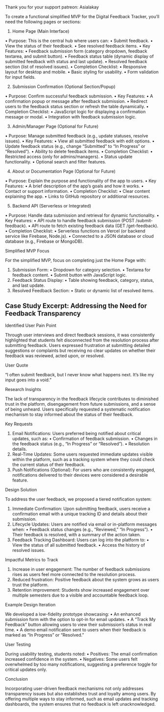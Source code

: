 Thank you for your support
patreon: Asialakay


To create a functional simplified MVP for the Digital Feedback Tracker, you’ll need the following pages or sections:

1. Home Page (Main Interface)

  •	Purpose: This is the central hub where users can:
  •	Submit feedback.
  •	View the status of their feedback.
  •	See resolved feedback items.
  •	Key Features:
  •	Feedback submission form (category dropdown, feedback textarea, and submit button).
  •	Feedback status table (dynamic display of submitted feedback with status and last update).
  •	Resolved feedback section (list of resolved issues).
  •	Completion Checklist:
  •	Responsive layout for desktop and mobile.
  •	Basic styling for usability.
  •	Form validation for input fields.

2. Submission Confirmation (Optional Section/Popup)

  •	Purpose: Confirm successful feedback submission.
  •	Key Features:
  •	A confirmation popup or message after feedback submission.
  •	Redirect users to the feedback status section or refresh the table dynamically.
  •	Completion Checklist:
  •	JavaScript logic for displaying a confirmation message or modal.
  •	Integration with feedback submission logic.

3. Admin/Manager Page (Optional for Future)

  •	Purpose: Manage submitted feedback (e.g., update statuses, resolve issues).
  •	Key Features:
  •	View all submitted feedback with edit options.
  •	Update feedback status (e.g., change “Submitted” to “In Progress” or “Resolved”).
  •	Ability to delete feedback items.
  •	Completion Checklist:
  •	Restricted access (only for admins/managers).
  •	Status update functionality.
  •	Optional search and filter features.

4. About or Documentation Page (Optional for Future)

  •	Purpose: Explain the purpose and functionality of the app to users.
  •	Key Features:
  •	A brief description of the app’s goals and how it works.
  •	Contact or support information.
  •	Completion Checklist:
  •	Clear content explaining the app.
  •	Links to GitHub repository or additional resources.

5. Backend API (Serverless or Integrated)

  •	Purpose: Handle data submission and retrieval for dynamic functionality.
  •	Key Features:
  •	API route to handle feedback submission (POST /submit-feedback).
  •	API route to fetch existing feedback data (GET /get-feedback).
  •	Completion Checklist:
  •	Serverless functions on Vercel (or backend service like Firebase, Node.js).
  •	Connected to a JSON database or cloud database (e.g., Firebase or MongoDB).

Simplified MVP Focus

For the simplified MVP, focus on completing just the Home Page with:
  1.	Submission Form:
  •	Dropdown for category selection.
  •	Textarea for feedback content.
  •	Submit button with JavaScript logic.
  2.	Feedback Status Display:
  •	Table showing feedback, category, status, and last update.
  3.	Resolved Feedback Section:
  •	Static or dynamic list of resolved items.





## Case Study Excerpt: Addressing the Need for Feedback Transparency

Identified User Pain Point

Through user interviews and direct feedback sessions, it was consistently highlighted that students felt disconnected from the resolution process after submitting feedback. Users expressed frustration at submitting detailed suggestions or complaints but receiving no clear updates on whether their feedback was reviewed, acted upon, or resolved.

User Quote

“I often submit feedback, but I never know what happens next. It’s like my input goes into a void.”

Research Insights

The lack of transparency in the feedback lifecycle contributes to diminished trust in the platform, disengagement from future submissions, and a sense of being unheard. Users specifically requested a systematic notification mechanism to stay informed about the status of their feedback.

Key Requests

  1.	Email Notifications:
Users preferred being notified about critical updates, such as:
  •	Confirmation of feedback submission.
  •	Changes in the feedback status (e.g., “In Progress” or “Resolved”).
  •	Resolution details.
  2.	Real-Time Updates:
Some users requested immediate updates visible within the platform, such as a tracking system where they could check the current status of their feedback.
  3.	Push Notifications (Optional):
For users who are consistently engaged, notifications delivered to their devices were considered a desirable feature.

Design Solution

To address the user feedback, we proposed a tiered notification system:
  1.	Immediate Confirmation: Upon submitting feedback, users receive a confirmation email with a unique tracking ID and details about their submission.
  2.	Lifecycle Updates: Users are notified via email or in-platform messages when:
  •	Feedback status changes (e.g., “Reviewed,” “In Progress”).
  •	Their feedback is resolved, with a summary of the action taken.
  3.	Feedback Tracking Dashboard:
Users can log into the platform to:
  •	View the status of all submitted feedback.
  •	Access the history of resolved issues.

Impactful Metrics to Track

  1.	Increase in user engagement: The number of feedback submissions rises as users feel more connected to the resolution process.
  2.	Reduced frustration: Positive feedback about the system grows as users trust the platform.
  3.	Retention improvement: Students show increased engagement over multiple semesters due to a visible and accountable feedback loop.

Example Design Iteration

We developed a low-fidelity prototype showcasing:
  •	An enhanced submission form with the option to opt-in for email updates.
  •	A “Track My Feedback” button allowing users to view their submission’s status in real time.
  •	A demo email notification sent to users when their feedback is marked as “In Progress” or “Resolved.”

User Testing

During usability testing, students noted:
  •	Positives: The email confirmation increased confidence in the system.
  •	Negatives: Some users felt overwhelmed by too many notifications, suggesting a preference toggle for critical updates only.

Conclusion

Incorporating user-driven feedback mechanisms not only addresses transparency issues but also establishes trust and loyalty among users. By offering multiple ways to stay informed, such as email updates and tracking dashboards, the system ensures that no feedback is left unacknowledged.